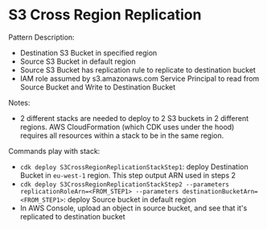 # S3 Cross Region Replication

Pattern Description:
- Destination S3 Bucket in specified region
- Source S3 Bucket in default region
- Source S3 Bucket has replication rule to replicate to destination bucket
- IAM role assumed by s3.amazonaws.com Service Principal to read from Source Bucket and Write to Destination Bucket  

Notes:
- 2 different stacks are needed to deploy to 2 S3 buckets in 2 different regions. AWS CloudFormation (which CDK uses under the hood) requires all resources within a stack to be in the same region.

Commands play with stack:
- `cdk deploy S3CrossRegionReplicationStackStep1`: deploy Destination Bucket in `eu-west-1` region. This step output ARN used in steps 2 
- `cdk deploy S3CrossRegionReplicationStackStep2 --parameters replicationRoleArn=<FROM_STEP1> --parameters destinationBucketArn=<FROM_STEP1>`: deploy Source bucket in default region
- In AWS Console, upload an object in source bucket, and see that it's replicated to destination bucket

